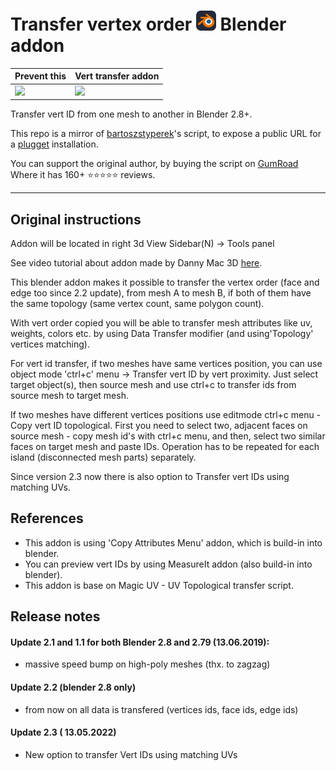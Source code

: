 # Transfer vertex order  <img src="https://raw.githubusercontent.com/tandpfun/skill-icons/59059d9d1a2c092696dc66e00931cc1181a4ce1f/icons/Blender-Dark.svg" width="32" style="max-width: 100%;">  Blender addon

 
 | Prevent this | Vert transfer addon |
 | -- | -- |
 |  <img src="https://github.com/hannesdelbeke/blender-transfer-vertex-order-addon/assets/3758308/f497c5bd-f28b-4680-b971-cb35ab6ebd0b" height="200" style="max-width: 100%;"> | <img src="https://github.com/hannesdelbeke/blender-transfer-vertex-order-addon/assets/3758308/444103d3-64e2-4384-84bb-f048db2999d1" height="150" style="max-width: 100%;"> |

Transfer vert ID from one mesh to another in Blender 2.8+.  

This repo is a mirror of [bartoszstyperek](https://bartoszstyperek.gumroad.com)'s script, to expose a public URL for a [plugget](https://github.com/plugget/plugget) installation.

You can support the original author, by buying the script on [GumRoad](https://bartoszstyperek.gumroad.com/l/copy_verts_ids)  
Where it has 160+ ⭐⭐⭐⭐⭐ reviews.  

---


## Original instructions
Addon will be located in right 3d View Sidebar(N) -> Tools panel

See video tutorial about addon made by Danny Mac 3D [here](https://www.youtube.com/watch?v=qTgSLYY9uew&t=1s).


This blender addon makes it possible to transfer the vertex order (face and edge too since 2.2 update), from mesh  A to mesh B, if both of them have the same topology (same vertex count, same polygon count).

With vert order copied you will be able to transfer mesh attributes like uv, weights, colors etc. by using Data Transfer modifier (and using'Topology' vertices matching).

For vert id transfer, if two meshes have same vertices position, you can use object mode 'ctrl+c' menu -> Transfer vert ID by vert proximity. Just select target object(s), then source mesh and use ctrl+c to transfer ids from source mesh to target mesh.

If two meshes have different vertices positions use editmode ctrl+c menu - Copy vert ID topological. First you need to select two, adjacent faces on source mesh - copy mesh id's with ctrl+c menu, and then, select two similar faces on target mesh and  paste IDs. Operation has to be repeated for each island (disconnected mesh parts)  separately.

Since version 2.3 now there is also option to Transfer vert IDs using matching UVs.


## References
- This addon is using 'Copy Attributes Menu' addon, which is build-in into blender.
- You can preview vert IDs by using MeasureIt addon (also build-in into blender).
- This addon is base on Magic UV - UV Topological transfer script.


## Release notes

#### Update 2.1 and 1.1 for both  Blender 2.8 and 2.79 (13.06.2019):
- massive speed bump on high-poly meshes (thx. to zagzag)

#### Update 2.2 (blender 2.8 only)
- from now on all data is transfered (vertices ids, face ids, edge ids)

#### Update 2.3 ( 13.05.2022)
- New option to transfer Vert IDs using matching UVs

